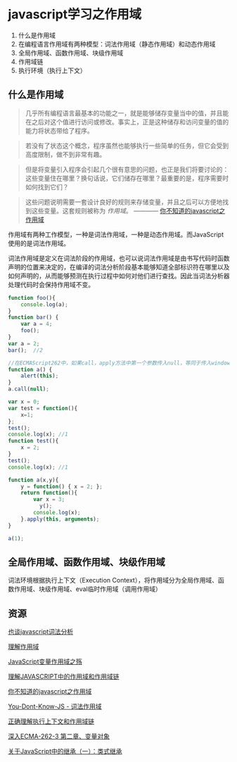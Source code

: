 # javascript学习之作用域

1. 什么是作用域
2. 在编程语言作用域有两种模型：词法作用域（静态作用域）和动态作用域
3. 全局作用域、函数作用域、块级作用域
4. 作用域链
5. 执行环境（执行上下文）

## 什么是作用域
> 几乎所有编程语言最基本的功能之一，就是能够储存变量当中的值，并且能在之后对这个值进行访问或修改。事实上，正是这种储存和访问变量的值的能力将状态带给了程序。

> 若没有了状态这个概念，程序虽然也能够执行一些简单的任务，但它会受到高度限制，做不到非常有趣。

> 但是将变量引入程序会引起几个很有意思的问题，也正是我们将要讨论的：这些变量住在哪里？换句话说，它们储存在哪里？最重要的是，程序需要时如何找到它们？

> 这些问题说明需要一套设计良好的规则来存储变量，并且之后可以方便地找到这些变量。这套规则被称为 *作用域*。
                    ———— [你不知道的javascript之作用域](http://www.ituring.com.cn/tupubarticle/2949)
                    
作用域有两种工作模型，一种是词法作用域，一种是动态作用域。而JavaScript使用的是词法作用域。

词法作用域是定义在词法阶段的作用域，也可以说词法作用域是由书写代码时函数声明的位置来决定的，在编译的词法分析阶段基本能够知道全部标识符在哪里以及如何声明的，从而能够预测在执行过程中如何对他们进行查找。因此当词法分析器处理代码时会保持作用域不变。

```javascript
function foo(){
    console.log(a);
}
function bar() {
    var a = 4;
    foo();
}  
var a = 2;
bar();  //2
```

```javascript
//在ECMAScript262中，如果call，apply方法中第一个参数传入null，等同于传入window
function a() {  
    alert(this);  
}  
a.call(null);
```

```javascript
var x = 0;
var test = function(){
    x=1;
};
test();
console.log(x); //1
function test(){
    x = 2;
}
test();
console.log(x); //1
```

```javascript
function a(x,y){
    y = function() { x = 2; };
    return function(){
        var x = 3;
          y();
        console.log(x);
    }.apply(this, arguments);
}

a(1);
```

## 全局作用域、函数作用域、块级作用域
词法环境根据执行上下文（Execution Context），将作用域分为全局作用域、函数作用域、块级作用域、eval临时作用域（调用作用域）


## 资源
[也谈javascript词法分析](http://blog.csdn.net/molaifeng/article/details/9261715)

[理解作用域](http://www.fscwz.com/2015/11/07/Attempt-to-understand-the-scope/)

[JavaScript变量作用域之殇](http://cloveryu.github.io/blog/the-war-of-JavaScript-vaiiable-scope/)

[理解JAVASCRIPT中的作用域和作用域链](http://hao.jser.com/archive/8649/)

[你不知道的javascript之作用域](http://www.ituring.com.cn/tupubarticle/2949)

[You-Dont-Know-JS - 词法作用域](http://segmentfault.com/a/1190000002532217)

[正确理解执行上下文和作用域链](http://sentsin.com/web/159.html)

[深入ECMA-262-3 第二章、变量对象](http://weizhifeng.net/chapter-2-variable-object.html)

[关于JavaScript中的继承（一）：类式继承](http://heroicyang.com/2013/05/30/learn-javascript-inherit-class/)